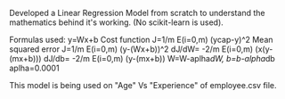 Developed a Linear Regression Model from scratch to understand the mathematics behind it's working. (No scikit-learn is used).

Formulas used:
y=Wx+b
Cost function J=1/m E(i=0,m) (ycap-y)^2
Mean squared error J=1/m E(i=0,m) (y-(Wx+b))^2
dJ/dW= -2/m E(i=0,m) (x(y-(mx+b)))
dJ/db= -2/m E(i=0,m) (y-(mx+b))
W=W-aplha*dW, b=b-alpha*db aplha=0.0001

This model is being used on "Age" Vs "Experience" of employee.csv file. 
